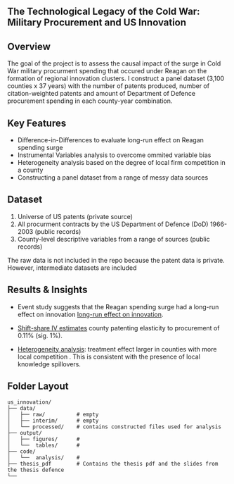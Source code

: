 ## The Technological Legacy of the Cold War: Military Procurement and US Innovation

## Overview

The goal of the project is to assess the causal impact of the surge in Cold War military procurment spending that occured under Reagan on the formation of regional innovation clusters. I construct a panel dataset (3,100 counties x 37 years) with the number of patents produced, number of citation-weighted patents and amount of Department of Defence procurement spending in each county-year combination.


## Key Features

- Difference-in-Differences to evaluate long-run effect on Reagan spending surge 
- Instrumental Variables analysis to overcome ommited variable bias
- Heterogeneity analysis based on the degree of local firm competition in a county
- Constructing a panel dataset from a range of messy data sources

## Dataset

1) Universe of US patents (private source)
2) All procurment contracts by the US Department of Defence (DoD) 1966-2003 (public records)
3) County-level descriptive variables from a range of sources (public records)

The raw data is not included in the repo because the patent data is private. However, intermediate datasets are included

## Results & Insights

- Event study suggests that the Reagan spending surge had a long-run effect on innovation [long-run effect on innovation](output/figures/trendplot_num_final.png).

- [Shift-share IV estimates](thesis_pdf/Thesis.pdf) county patenting elasticity to procurement of 0.11% (sig. 1%).

- [Heterogeneity analysis](output/figures/hhi.png): treatment effect larger in counties with more local competition . This is consistent with the presence of local knowledge spillovers. 


## Folder Layout

```
us_innovation/
├── data/
│   ├── raw/          # empty
│   ├── interim/      # empty
│   └── processed/    # contains constructed files used for analysis
├── output/
│   ├── figures/      # 
│   └──  tables/      #           
├── code/   
│   └──  analysis/    #         
├── thesis_pdf        # Contains the thesis pdf and the slides from the thesis defence 
└── 
```
